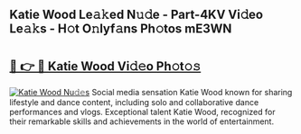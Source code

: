 ## Katie Wood Le𝚊𝚔ed N𝚞𝚍e - Part-4KV Vi𝚍eo Le𝚊𝚔s - H𝚘t O𝚗lyf𝚊ns Ph𝚘tos mE3WN

# <h2><a href="http://hf30o0.feru.top/?c=Katie+Wood">🔗 👉 🔴 Katie Wood Vi𝚍𝚎o Ph𝚘t𝚘𝚜</a></h2>

[![Katie Wood Nu𝚍𝚎s](https://i.imgur.com/0TWrTi3.gif)](http://hf30o0.feru.top/?c=Katie+Wood)
Social media sensation Katie Wood known for sharing lifestyle and dance content, including solo and collaborative dance performances and vlogs. Exceptional talent Katie Wood, recognized for their remarkable skills and achievements in the world of entertainment. 
